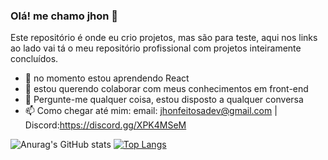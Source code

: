 ### Olá! me chamo jhon 👋
Este repositório é onde eu crio projetos,
mas são para teste, aqui nos links ao lado vai tá o meu
repositório profissional com projetos inteiramente
concluídos.

- 🌱 no momento estou aprendendo React
- 👯 estou querendo colaborar com meus conhecimentos em front-end
- 💬 Pergunte-me qualquer coisa, estou disposto a qualquer conversa
- 📫 Como chegar até mim: email: jhonfeitosadev@gmail.com | Discord:https://discord.gg/XPK4MSeM

![Anurag's GitHub stats](https://github-readme-stats.vercel.app/api?username=jhon3k&hide=contribs,prs&show_icons=true&theme=tokyonight)
[![Top Langs](https://github-readme-stats.vercel.app/api/top-langs/?username=jhon3k&layout=compact)](https://github.com/anuraghazra/github-readme-stats)
